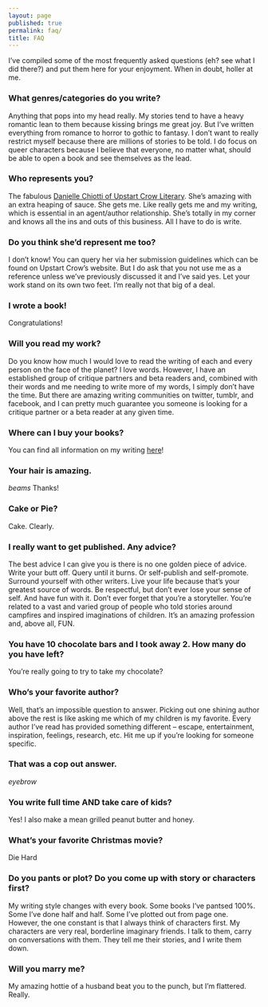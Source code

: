 ```yaml
---
layout: page
published: true
permalink: faq/
title: FAQ
---
```




I’ve compiled some of the most frequently asked questions (eh? see what I did there?) and put them here for your enjoyment. When in doubt, holler at me.



### What genres/categories do you write?

Anything that pops into my head really. My stories tend to have a heavy romantic lean to them because kissing brings me great joy. But I’ve written everything from romance to horror to gothic to fantasy. I don’t want to really restrict myself because there are millions of stories to be told. I do focus on queer characters because I believe that everyone, no matter what, should be able to open a book and see themselves as the lead.



### Who represents you?

The fabulous [Danielle Chiotti of Upstart Crow Literary](http://upstartcrowliterary.com/index.html). She’s amazing with an extra heaping of sauce. She gets me. Like really gets me and my writing, which is essential in an agent/author relationship. She’s totally in my corner and knows all the ins and outs of this business. All I have to do is write.



### Do you think she’d represent me too?

I don’t know! You can query her via her submission guidelines which can be found on Upstart Crow’s website. But I do ask that you not use me as a reference unless we’ve previously discussed it and I’ve said yes. Let your work stand on its own two feet. I’m really not that big of a deal.



### I wrote a book!

Congratulations!



### Will you read my work?

Do you know how much I would love to read the writing of each and every person on the face of the planet? I love words. However, I have an established group of critique partners and beta readers and, combined with their words and me needing to write more of my words, I simply don’t have the time. But there are amazing writing communities on twitter, tumblr, and facebook, and I can pretty much guarantee you someone is looking for a critique partner or a beta reader at any given time.



### Where can I buy your books?

You can find all information on my writing [here](/words/)!



### Your hair is amazing.

*beams* Thanks!



### Cake or Pie?

Cake. Clearly.



### I really want to get published. Any advice?

The best advice I can give you is there is no one golden piece of advice. Write your butt off. Query until it burns. Or self-publish and self-promote. Surround yourself with other writers. Live your life because that’s your greatest source of words. Be respectful, but don’t ever lose your sense of self. And have fun with it. Don’t ever forget that you’re a storyteller. You’re related to a vast and varied group of people who told stories around campfires and inspired imaginations of children. It’s an amazing profession and, above all, FUN.



### You have 10 chocolate bars and I took away 2. How many do you have left?

You’re really going to try to take my chocolate?



### Who’s your favorite author?

Well, that’s an impossible question to answer. Picking out one shining author above the rest is like asking me which of my children is my favorite. Every author I’ve read has provided something different – escape, entertainment, inspiration, feelings, research, etc. Hit me up if you’re looking for someone specific.



### That was a cop out answer.

*eyebrow*



### You write full time AND take care of kids?

Yes! I also make a mean grilled peanut butter and honey.



### What’s your favorite Christmas movie?

Die Hard



### Do you pants or plot? Do you come up with story or characters first?

My writing style changes with every book. Some books I’ve pantsed 100%. Some I’ve done half and half. Some I’ve plotted out from page one. However, the one constant is that I always think of characters first. My characters are very real, borderline imaginary friends. I talk to them, carry on conversations with them. They tell me their stories, and I write them down.



### Will you marry me?

My amazing hottie of a husband beat you to the punch, but I’m flattered. Really.
